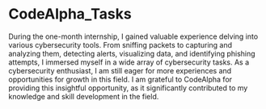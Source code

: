 # CodeAlpha_Tasks
During the one-month internship, I gained valuable experience delving into various cybersecurity tools. From sniffing packets to capturing and analyzing them, detecting alerts, visualizing data, and identifying phishing attempts, I immersed myself in a wide array of cybersecurity tasks. As a cybersecurity enthusiast, I am still eager for more experiences and opportunities for growth in this field. I am grateful to CodeAlpha for providing this insightful opportunity, as it significantly contributed to my knowledge and skill development in the field.

